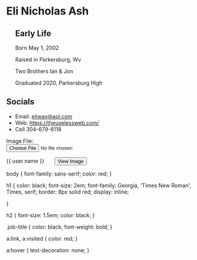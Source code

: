 <h1>Eli Nicholas Ash</h1>
<p>
  <ul>
    <il>
      <h2>
        Early Life
      </h2>
    </il>
    <p>
      Born May 1, 2002
    </p>
    <p>
      Raised in Parkersburg, Wv
    </p>
    <p>
      Two Brothers Ian & Jon
    </p>
    <p>
      Graduated 2020, Parkersburg High
    </p>
  </ul>
</p>

<p> </p>

<h2>Socials</h2>
<ul>
  <li>Email: <a href="eliwav@aol.com">eliwav@aol.com</a></li>
  <li>Web: <a href="https://theuselessweb.com/">https://theuselessweb.com/</a></li>
  <li>Cell 304-679-8118</li>
</ul>

<label>Image File:</label><br />
<input type="file" id="imageLoader" name="imageLoader" />
<canvas id="imageCanvas"></canvas>

<div *ngFor="let user of users">
    <span> {{ user.name }} </span> &nbsp;&nbsp;&nbsp;&nbsp;&nbsp;
<button ion-button type="button" (click)="openDocument(user.image)"> View Image </button>
    <br>
</div>


body {
  font-family: sans-serif;
  color: red;
}

h1 {
  color: black;
  font-size: 2em;
  font-family: Georgia, 'Times New Roman', Times, serif;
  border: 8px solid red;
  display: inline;

}

h2 {
  font-size: 1.5em;
  color: black;
}

.job-title {
  color: black;
  font-weight: bold;
}

a:link,
a:visited {
  color: red;
}

a:hover {
  text-decoration: none;
}

